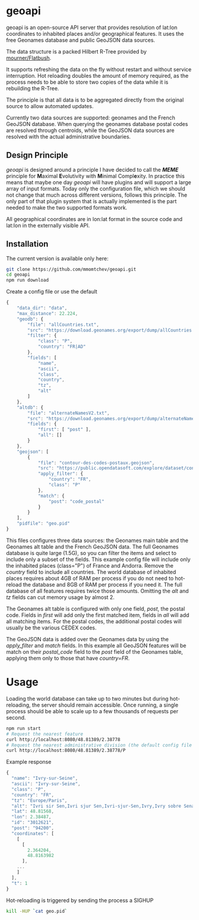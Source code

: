 # geoapi

geoapi is an open-source API server that provides resolution of lat:lon coordinates to inhabited places and/or geographical features. It uses the free Geonames database and public GeoJSON data sources.

The data structure is a packed Hilbert R-Tree provided by [mourner/Flatbush](https://github.com/mourner/flatbush).

It supports refreshing the data on the fly without restart and without service interruption. Hot reloading doubles the amount of memory required, as the process needs to be able to store two copies of the data while it is rebuilding the R-Tree.

The principle is that all data is to be aggregated directly from the original source to allow automated updates.

Currently two data sources are supported: geonames and the French GeoJSON database. When querying the geonames database postal codes are resolved through centroids, while the GeoJSON data sources are resolved with the actual administrative boundaries.

## Design Principle

*geoapi* is designed around a principle I have decided to call the ***MEME*** principle for **M**aximal **E**volutivity with **M**inimal Compl**e**xity.
In practice this means that maybe one day *geoapi* will have plugins and will support a large array of input formats. Today only the configuration file, which we should not change that much across different versions, follows this principle. The only part of that plugin system that is actually implemented is the part needed to make the two supported formats work.

All geographical coordinates are in lon:lat format in the source code and lat:lon in the externally visible API.

## Installation

The current version is available only here:
```bash
git clone https://github.com/mmomtchev/geoapi.git
cd geoapi
npm run download
```

Create a config file or use the default
```js
{
    "data_dir": "data",
    "max_distance": 22.224,
    "geodb": {
        "file": "allCountries.txt",
        "src": "https://download.geonames.org/export/dump/allCountries.zip",
        "filter": {
            "class": "P",
            "country": "FR|AD"
        },
        "fields": [
            "name",
            "ascii",
            "class",
            "country",
            "tz",
            "alt"
        ]
    },
    "altdb": {
        "file": "alternateNamesV2.txt",
        "src": "https://download.geonames.org/export/dump/alternateNamesV2.zip",
        "fields": {
            "first": [ "post" ],
            "all": []
        }
    },
    "geojson": [
        {
            "file": "contour-des-codes-postaux.geojson",
            "src": "https://public.opendatasoft.com/explore/dataset/contour-des-codes-postaux/download/?format=geojson&timezone=Europe/Berlin&lang=en",
            "apply_filter": {
                "country": "FR",
                "class": "P"
            },
            "match": {
                "post": "code_postal"
            }
        }
    ],
    "pidfile": "geo.pid"
}
```
This files configures three data sources: the Geonames main table and the Geonames alt table and the French GeoJSON data. The full Geonames database is quite large (1.5G), so you can filter the items and select to include only a subset of the fields. This example config file will include only the inhabited places (class="P") of France and Andorra. Remove the *country* field to include all countries. The world database of inhabited places requires about 4GB of RAM per process if you do not need to hot-reload the database and 8GB of RAM per process if you need it. The full database of all features requires twice those amounts. Omitting the *alt* and *tz* fields can cut memory usage by almost 2.

The Geonames alt table is configured with only one field, *post*, the postal code. Fields in *first* will add only the first matched item, fields in *all* will add all matching items. For the postal codes, the additional postal codes will usually be the various CEDEX codes.

The GeoJSON data is added over the Geonames data by using the *apply_filter* and *match* fields. In this example all GeoJSON features will be match on their *postal_code* field to the *post* field of the Geonames table, applying them only to those that have *country=FR*.

# Usage

Loading the world database can take up to two minutes but during hot-reloading, the server should remain accessible.
Once running, a single process should be able to scale up to a few thousands of requests per second.

```bash
npm run start
# Request the nearest feature
curl http://localhost:8080/48.81389/2.38778
# Request the nearest administrative division (the default config file includes only P records so this is not needed)
curl http://localhost:8080/48.81389/2.38778/P
```

Example response
```js
{
  "name": "Ivry-sur-Seine",
  "ascii": "Ivry-sur-Seine",
  "class": "P",
  "country": "FR",
  "tz": "Europe/Paris",
  "alt": "Ivri sir Sen,Ivri sjur Sen,Ivri-sjur-Sen,Ivry,Ivry sobre Sena,Ivry-sur-Seine,ayfry swr syn,aywry swr sn,aywry-swr-sn,ibeuliswileusen,ivuri=shuru=senu,sai na he pan yi fu li,ʼybry-syr-sn,Іврі-сюр-Сен,Иври сир Сен,Иври сюр Сен,Иври-сюр-Сен,איברי-סיר-סן,إيفري سور سين,ایوری سور سن,ایوری-سور-سن,イヴリー＝シュル＝セーヌ,塞纳河畔伊夫里,이브리쉬르센",
  "lat": 48.81568,
  "lon": 2.38487,
  "id": "3012621",
  "post": "94200",
  "coordinates": [
    [
      [
        2.364204,
        48.8163982
      ],
    ...
    ]
  ],
  "t": 1
}
```

Hot-reloading is triggered by sending the process a SIGHUP
```bash
kill -HUP `cat geo.pid`
```
